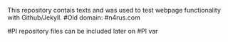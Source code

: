 This repository contais texts and was used to test webpage functionality with Github/Jekyll.
#Old domain:
#n4rus.com

#PI repository files can be included later on
#PI var
